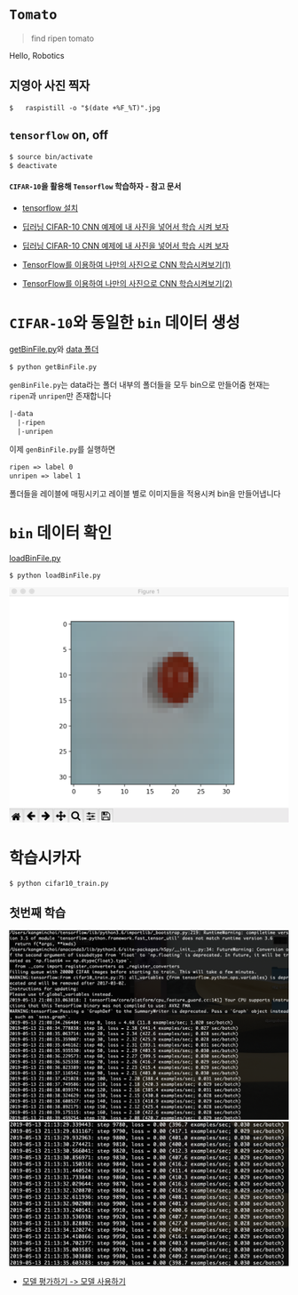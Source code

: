 # `Tomato`
> find ripen tomato

Hello, Robotics

## 지영아 사진 찍자

```console   
$	raspistill -o "$(date +%F_%T)".jpg  
```


## `tensorflow` on, off
```console
$ source bin/activate
$ deactivate
```

#### `CIFAR-10`을 활용해 `Tensorflow` 학습하자 - 참고 문서
* [tensorflow 설치](https://www.tensorflow.org/install/source)

* [딥러닝 CIFAR-10 CNN 예제에 내 사진을 넣어서 학습 시켜 보자](https://github.com/hohoins/ml/tree/master/ImageBinaryGenerator)

* [딥러닝 CIFAR-10 CNN 예제에 내 사진을 넣어서 학습 시켜 보자](http://blog.naver.com/PostView.nhn?blogId=cenodim&logNo=220946688251)

* [TensorFlow를 이용하여 나만의 사진으로 CNN 학습시켜보기(1)](https://emaru.tistory.com/25?category=766158)

* [TensorFlow를 이용하여 나만의 사진으로 CNN 학습시켜보기(2)](https://emaru.tistory.com/26)

# `CIFAR-10`와 동일한 `bin` 데이터 생성
[getBinFile.py](getBinfile.py)와 [data 폴더](../data)
```console
$ python getBinFile.py
```
`genBinFile.py`는 data라는 폴더 내부의 폴더들을 모두 bin으로 만들어줌
현재는 `ripen`과 `unripen`만 존재합니다
```
|-data
  |-ripen  
  |-unripen  
```

이제 `genBinFile.py`를 실행하면
```
ripen => label 0
unripen => label 1
```
폴더들을 레이블에 매핑시키고 레이블 별로 이미지들을 적용시켜 bin을 만들어냅니다

# `bin` 데이터 확인
[loadBinFile.py](loadBinFile.py)
```console
$ python loadBinFile.py
```
![img/loadBinFile.png](img/loadBinFile.png)

# 학습시카자

```console
$ python cifar10_train.py
```
## 첫번째 학습
![img/first_train_start.png](img/first_train_start.png)
![img/first_train_end.png](img/first_train_end.png)


* [모델 평가하기 -> 모델 사용하기](https://tykimos.github.io/2017/08/18/Image_Input_Multiclass_Classification_Model_Recipe/)
